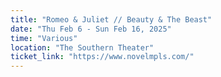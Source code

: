 ```yaml
---
title: "Romeo & Juliet // Beauty & The Beast"
date: "Thu Feb 6 - Sun Feb 16, 2025"
time: "Various"
location: "The Southern Theater"
ticket_link: "https://www.novelmpls.com/"
---
```

